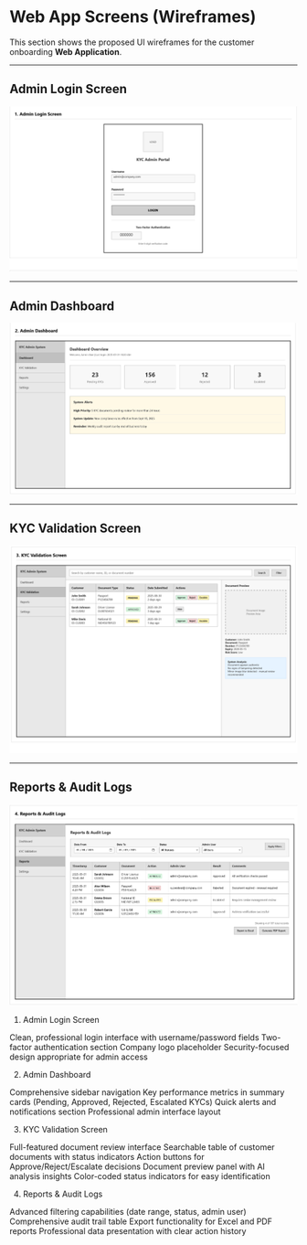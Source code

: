 # Web App Screens (Wireframes)

This section shows the proposed UI wireframes for the customer onboarding **Web Application**.

---

## Admin Login Screen
![Admin Login Screen](./Wireframes-Admin-Login.png)

---

## Admin Dashboard
![Admin Dashboard](./Wireframes-Admin-Dashboard.png)

---

## KYC Validation Screen
![KYC Validation Screen](./Wireframes-KYC-Validation.png)

---

## Reports & Audit Logs
![Reports & Audit Logs](./Wireframes-Reports-Audit-Logs.png)



1. Admin Login Screen

Clean, professional login interface with username/password fields
Two-factor authentication section
Company logo placeholder
Security-focused design appropriate for admin access

2. Admin Dashboard

Comprehensive sidebar navigation
Key performance metrics in summary cards (Pending, Approved, Rejected, Escalated KYCs)
Quick alerts and notifications section
Professional admin interface layout

3. KYC Validation Screen

Full-featured document review interface
Searchable table of customer documents with status indicators
Action buttons for Approve/Reject/Escalate decisions
Document preview panel with AI analysis insights
Color-coded status indicators for easy identification

4. Reports & Audit Logs

Advanced filtering capabilities (date range, status, admin user)
Comprehensive audit trail table
Export functionality for Excel and PDF reports
Professional data presentation with clear action history
